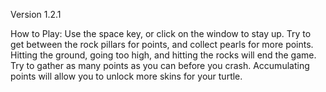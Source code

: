  Version 1.2.1
 
 How to Play:
  Use the space key, or click on the window to stay up. Try to get between the rock pillars for points, and collect pearls for more points. 
  Hitting the ground, going too high, and hitting the rocks will end the game. Try to gather as many points as you can before you crash. Accumulating
  points will allow you to unlock more skins for your turtle.
